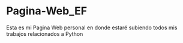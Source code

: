 # Pagina-Web_EF
Esta es mi Pagina Web personal en donde estaré subiendo todos mis trabajos relacionados a Python
